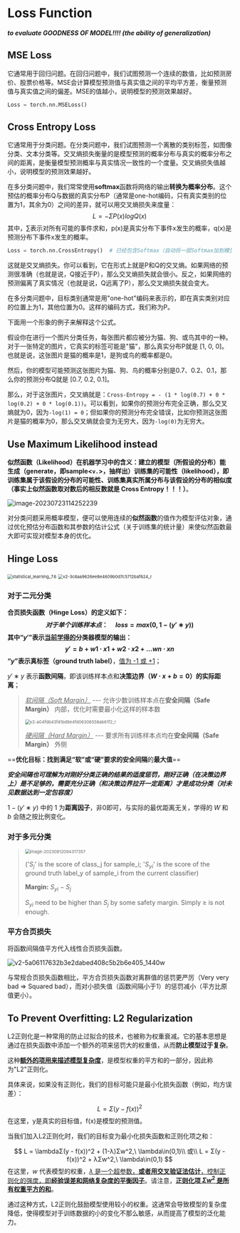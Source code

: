 # Loss Function 

***to evaluate GOODNESS OF MODEL!!!! (the ability of generalization)***



## MSE Loss

它通常用于回归问题。在回归问题中，我们试图预测一个连续的数值，比如预测房价、股票价格等。MSE会计算模型预测值与真实值之间的平均平方差，衡量预测值与真实值之间的偏差。MSE的值越小，说明模型的预测效果越好。

```python
Loss = torch.nn.MSELoss()
```



## Cross Entropy Loss

它通常用于分类问题。在分类问题中，我们试图预测一个离散的类别标签，如图像分类、文本分类等。交叉熵损失衡量的是模型预测的概率分布与真实的概率分布之间的距离，是衡量模型预测概率与真实情况一致性的一个度量。交叉熵损失值越小，说明模型的预测效果越好。

在多分类问题中，我们常常使用**softmax**函数将网络的输出**转换为概率分布**。这个预估的概率分布Q与数据的真实分布P（通常是one-hot编码，只有真实类别的位置为1，其余为0）之间的差异，就可以用交叉熵损失来度量：
$$
L = - Σ P(x) log Q(x)
$$
其中，∑表示对所有可能的事件求和，p(x)是真实分布下事件x发生的概率，q(x)是预测分布下事件x发生的概率。

```python
Loss = torch.nn.CrossEntropy()  # 已经包含Softmax（自动将一层Softmax加到模型输出后）！！！！！！！
```

这就是交叉熵损失。你可以看到，它在形式上就是P和Q的交叉熵。如果网络的预测很准确（也就是说，Q接近于P），那么交叉熵损失就会很小。反之，如果网络的预测偏离了真实情况（也就是说，Q远离了P），那么交叉熵损失就会变大。

在多分类问题中，目标类别通常是用"one-hot"编码来表示的，即在真实类别对应的位置上为1，其他位置为0。这样的编码方式，我们称为P。

下面用一个形象的例子来解释这个公式。

假设你在进行一个图片分类任务，每张图片都应被分为猫、狗、或鸟其中的一种。对于一张特定的图片，它真实的标签可能是"猫"，那么真实分布P就是 [1, 0, 0]。也就是说，这张图片是猫的概率是1，是狗或鸟的概率都是0。

然后，你的模型可能预测这张图片为猫、狗、鸟的概率分别是0.7、0.2、0.1，那么你的预测分布Q就是 [0.7, 0.2, 0.1]。

那么，对于这张图片，交叉熵就是：`Cross-Entropy = - (1 * log(0.7) + 0 * log(0.2) + 0 * log(0.1))`。可以看到，如果你的预测分布完全正确，那么交叉熵就为0，因为`-log(1) = 0`；但如果你的预测分布完全错误，比如你预测这张图片是猫的概率为0，那么交叉熵就会变为无穷大，因为`-log(0)`为无穷大。



## Use Maximum Likelihood instead

**似然函数（Likelihood）**在机器学习中的含义：建立的模型（所假设的分布）能生成（generate，即sample\<`v.`>，抽样出）训练集的可能性（likelihood），即训练集属于该假设的分布的可能性、训练集真实所属分布与该假设的分布的相似度**（事实上似然函数取对数后的相反数就是 Cross Entropy！！！）**。

![image-20230723114252239](images/image-20230723114252239.png)

对分类问题采用概率模型，便可以使用连续的**似然函数**的值作为模型评估对象，通过优化预估分布函数和其参数的估计公式（关于训练集的统计量）来使似然函数最大即可实现对模型本身的优化。



## Hinge Loss

<img src="images/statistical_learning_7.6.png" alt="statistical_learning_7.6" style="zoom: 67%;" />

<img src="images/v2-3c6aa9626ee8e4609b0d7c5712baf624_r.jpg" alt="v2-3c6aa9626ee8e4609b0d7c5712baf624_r" style="zoom:67%;" />

### 对于二元分类

**合页损失函数（Hinge Loss）**的定义如下：
$$
对于单个训练样本点：\quad
loss=max(0,1−(y′∗y))
$$
其中“$y'$”表示<u>当前学得的</u>**分类器模型的输出**：
$$
y′=b+w1\cdot x1+w2\cdot x2+…wn\cdot xn
$$
“$y$”表示**真标签（ground truth label）**，<u>值为 -1 或 +1</u>；

$y′∗y$ 表示**函数间隔**，即该训练样本点和**决策边界（$W\cdot x+b=0$）**的**实际距离**；

>   *<u>软间隔（Soft Margin）</u>* --- 允许少数训练样本点在**安全间隔（Safe Margin）** 内部，优化时需要最小化这样的样本数
>
>   <img src="images/v2-a04fdb43f41bd9e4fd06306558ab61f2_r.jpg" alt="v2-a04fdb43f41bd9e4fd06306558ab61f2_r" style="zoom:67%;" />
>
>   *<u>硬间隔（Hard Margin）</u>* --- 要求所有训练样本点均在**安全间隔（Safe Margin）** 外侧

==**优化目标：**找到满足“软”或“硬”要求的**安全间隔**的**最大值**==

***安全间隔也可理解为对刚好分类正确的结果的适度惩罚，刚好正确（在决策边界上）是不足够的，需要充分正确（和决策边界拉开一定距离）才是成功分类（对未见数据达到一定包容度）***

$1−(y′∗y)$ 中的 $1$ 为**距离因子**，非0即可，与实际的最优距离无关，学得的 $W$ 和 $b$ 会随之按比例变化。

### 对于多元分类

>   <img src="images/image-20230812094317357.png" alt="image-20230812094317357" style="zoom: 67%;" />
>
>   ('$S_j$' is the score of class_j for sample_i; '$S_{yi}$' is the score of the ground truth label_y of sample_i from the current classifier)
>
>   **Margin:** $S_{yi}-S_j$
>
>   $S_{yi}$ need to be higher than $S_j$ by some safety margin. Simply  ≥ is not enough.

### 平方合页损失

将函数间隔值平方代入线性合页损失函数。

![v2-5a06117632b3e2dabed408c5b2b6e405_1440w](images/v2-5a06117632b3e2dabed408c5b2b6e405_1440w.jpg)

与常规合页损失函数相比，平方合页损失函数对离群值的惩罚更严厉（Very very bad => Squared bad），而对小损失值（函数间隔小于1）的惩罚减小（平方比原值更小）。





## To Prevent Overfitting: L2 Regularization

L2正则化是一种常用的防止过拟合的技术，也被称为权重衰减。它的基本思想是通过在损失函数中添加一个额外的项来惩罚大的权重值，从而**防止模型过于复杂**。

这种<u>**额外的项用来描述模型复杂度**</u>，是模型权重的平方和的一部分，因此称为"L2"正则化。

具体来说，如果没有正则化，我们的目标可能只是最小化损失函数（例如，均方误差）：

$$
L = Σ(y - f(x))^2
$$
在这里，y是真实的目标值，f(x)是模型的预测值。

当我们加入L2正则化时，我们的目标变为最小化损失函数和正则化项之和：

$$
L = \lambdaΣ(y - f(x))^2 + (1-λ)Σw^2,\ \lambda\in(0,1)\\
或\\
L = Σ(y - f(x))^2 + λΣw^2,\ \lambda\in(0,1)
$$
在这里，$w$ 代表模型的权重，<u>$λ$ 是一个超参数，**或者用交叉验证法估计**，控制正则化的强度，即**经验误差和网络复杂度的平衡因子**</u>。请注意，<u>**正则化项 $Σw^2$ 是所有权重平方的和**</u>。

通过这种方式，L2正则化鼓励模型使用较小的权重。这通常会导致模型的复杂度降低，使得模型对于训练数据的小的变化不那么敏感，从而提高了模型的泛化能力。